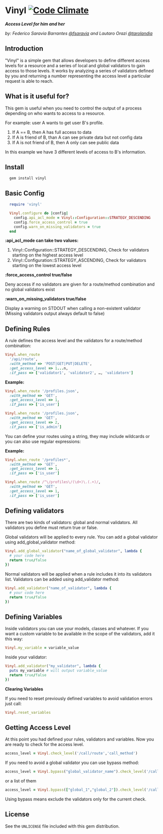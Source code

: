 # Vinyl [![Code Climate](https://codeclimate.com/badge.png)](https://codeclimate.com/github/tarolandia/vinyl)
**_Access Level for him and her_** 

_by: Federico Saravia Barrantes [@fsaravia](https://github.com/fsaravia) and Lautaro Orazi [@tarolandia](https://github.com/tarolandia)_

## Introduction

"Vinyl" is a simple gem that allows developers to define different access levels for a resource and a series of local and global validators to gain access to those levels.
It works by analyzing a series of validators defined by you and returning a number representing the access level a particular request is able to reach.

## What is it useful for?

This gem is useful when you need to control the output of a process depending on who wants to access to a resource.

For example: user A wants to get user B's profile.

1. If A == B, then A has full access to data
2. If A is friend of B, than A can see private data but not config data
3. If A is not friend of B, then A only can see public data

In this example we have 3 different levels of access to B's information.

## Install

```
  gem install vinyl

```


## Basic Config

```ruby
  require 'vinyl'

  Vinyl.configure do |config|
    config.api_acl_mode = Vinyl::Configuration::STRATEGY_DESCENDING
    config.force_access_control = true 
    config.warn_on_missing_validators = true 
  end
```

__:api_acl_mode can take two values:__

  1. Vinyl::Configuration::STRATEGY_DESCENDING, Check for validators starting on the highest access level
  2. Vinyl::Configuration::STRATEGY_ASCENDING, Check for validators starting on the lowest access level

__:force_access_control true/false__

Deny access if no validators are given for a route/method combination and no global validators exist

__:warn_on_missing_validators true/false__

Display a warning on STDOUT when calling a non-existent validator (Missing validators output always default to false)


## Defining Rules

A rule defines the access level and the validators for a route/method combination:

```ruby
Vinyl.when_route 
  '/api/route', 
  :with_method => 'POST|GET|PUT|DELETE',
  :get_access_level => 1...n,
  :if_pass => ['validator1', 'validator2', …, 'validatorn']
```

__Example:__
```ruby
Vinyl.when_route '/profiles.json', 
  :with_method => 'GET', 
  :get_access_level => 1, 
  :if_pass => ['is_user']

Vinyl.when_route '/profiles.json', 
  :with_method => 'GET', 
  :get_access_level => 2, 
  :if_pass => ['is_admin']
```
You can define your routes using a string, they may include wildcards or you can also use regular expressions:

__Example:__
```ruby
Vinyl.when_route '/profiles*', 
  :with_method => 'GET', 
  :get_access_level => 1, 
  :if_pass => ['is_user']

Vinyl.when_route /^\/profiles\/(\d+)\.(.+)/, 
  :with_method => 'GET', 
  :get_access_level => 1, 
  :if_pass => ['is_user']
```

## Defining validators

There are two kinds of validators: global and normal validators. All validators you define must return true or false.

Global validators will be applied to every rule. You can add a global validator using add_global_validator method:

```ruby
Vinyl.add_global_validator("name_of_global_validator", lambda {
  # your code here
  return true/false
})
```

Normal validators will be applied when a rule includes it into its validators list. Validators can be added using add_validator method:

```ruby
Vinyl.add_validator("name_of_validator", lambda {
  # your code here
  return true/false
})
```


## Defining Variables

Inside validators you can use your models, classes and whatever. If you want a custom variable to be available in the scope of the validators, add it this way:

```ruby
Vinyl.my_variable = variable_value
```

Inside your validator:

```ruby
Vinyl.add_validator("my_validator", lambda {
  puts my_variable # will output variable_value
  return true/false
})
```

__Clearing Variables__

If you need to reset previously defined variables to avoid validation errors just call:

```ruby
Vinyl.reset_variables
```
## Getting Access Level

At this point you had defined your rules, validators and variables. Now you are ready to check for the access level.

```ruby
access_level = Vinyl.check_level('/call/route','call_method')
```

If you need to avoid a global validator you can use bypass method:

```ruby
access_level = Vinyl.bypass("global_validator_name").check_level('/call/route','call_method')
```

or a list of them

```ruby
access_level = Vinyl.bypass(["global_1","global_2"]).check_level('/call/route','call_method')
```

Using bypass means exclude the validators only for the current check.

## License

See the `UNLICENSE` file included with this gem distribution.
